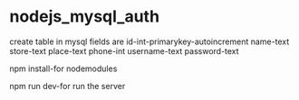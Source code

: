 # nodejs_mysql_auth
create table in mysql
fields are
id-int-primarykey-autoincrement
name-text
store-text
place-text
phone-int
username-text
password-text




npm install-for nodemodules

npm run dev-for run the server




